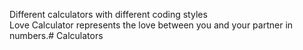 Different calculators with different coding styles
<br>
Love Calculator represents the love between you and your partner in numbers.# Calculators
